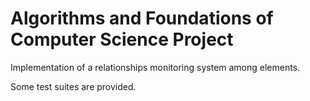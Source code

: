 # Algorithms and Foundations of Computer Science Project
Implementation of a relationships monitoring system among elements.


Some test suites are provided.
